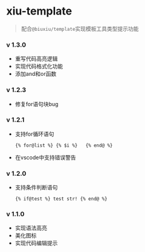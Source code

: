 # xiu-template

> 配合`@biuxiu/template`实现模板工具类型提示功能
>

### v 1.3.0
- 重写代码高亮逻辑
- 实现代码格式化功能
- 添加and和or函数


### v 1.2.3
- 修复for语句块bug

### v 1.2.1
- 支持for循环语句
  ```btpl
  {% for@list %} {% $i %}	{% end@ %}
  ```
- 在vscode中支持错误警告

### v 1.2.0
- 支持条件判断语句
  ```btpl
  {% if@test %} test str! {% end@ %}
  ```

### v 1.1.0
- 实现语法高亮
- 美化图标
- 实现代码编辑提示
